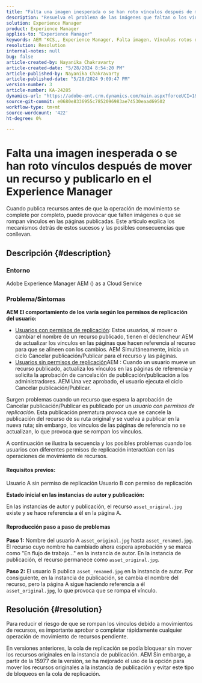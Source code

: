 ```yaml
---
title: "Falta una imagen inesperada o se han roto vínculos después de mover un recurso y publicarlo en el Experience Manager"
description: "Resuelva el problema de las imágenes que faltan o los vínculos rotos debido a los movimientos de recursos en el Experience Manager."
solution: Experience Manager
product: Experience Manager
applies-to: "Experience Manager"
keywords: AEM "KCS,, Experience Manager, Falta imagen, Vínculos rotos después de mover y publicar recursos"
resolution: Resolution
internal-notes: null
bug: false
article-created-by: Nayanika Chakravarty
article-created-date: "5/28/2024 8:54:20 PM"
article-published-by: Nayanika Chakravarty
article-published-date: "5/28/2024 9:09:47 PM"
version-number: 3
article-number: KA-24285
dynamics-url: "https://adobe-ent.crm.dynamics.com/main.aspx?forceUCI=1&pagetype=entityrecord&etn=knowledgearticle&id=dd4ace71-341d-ef11-840a-000d3a372703"
source-git-commit: e0680e8336955c7852096983ae74530eaad69502
workflow-type: tm+mt
source-wordcount: '422'
ht-degree: 0%

---
```


# Falta una imagen inesperada o se han roto vínculos después de mover un recurso y publicarlo en el Experience Manager


Cuando publica recursos antes de que la operación de movimiento se complete por completo, puede provocar que falten imágenes o que se rompan vínculos en las páginas publicadas. Este artículo explica los mecanismos detrás de estos sucesos y las posibles consecuencias que conllevan.

## Descripción {#description}


### <b>Entorno</b>

Adobe Experience Manager AEM () as a Cloud Service

### Problema/Síntomas

<b>AEM El comportamiento de los varía según los permisos de replicación del usuario:</b>

- <u>Usuarios con permisos de replicación</u>: Estos usuarios, al mover o cambiar el nombre de un recurso publicado, tienen el déclencheur AEM de actualizar los vínculos en las páginas que hacen referencia al recurso para que se alineen con los cambios. AEM Simultáneamente, inicia un ciclo Cancelar publicación/Publicar para el recurso y las páginas.
- <u>Usuarios sin permisos de replicación</u>AEM : Cuando un usuario mueve un recurso publicado, actualiza los vínculos en las páginas de referencia y solicita la aprobación de cancelación de publicación/publicación a los administradores. AEM Una vez aprobado, el usuario ejecuta el ciclo Cancelar publicación/Publicar.


Surgen problemas cuando un recurso que espera la aprobación de Cancelar publicación/Publicar es publicado por un *usuario con permisos de replicación*. Esta publicación prematura provoca que se cancele la publicación del recurso de su ruta original y se vuelva a publicar en la nueva ruta; sin embargo, los vínculos de las páginas de referencia no se actualizan, lo que provoca que se rompan los vínculos.

A continuación se ilustra la secuencia y los posibles problemas cuando los usuarios con diferentes permisos de replicación interactúan con las operaciones de movimiento de recursos.

#### <b>Requisitos previos:</b>

Usuario A sin permiso de replicación Usuario B con permiso de replicación

<b>Estado inicial en las instancias de autor y publicación:</b>

En las instancias de autor y publicación, el recurso `asset_original.jpg` existe y se hace referencia a él en la página A.

#### <b>Reproducción paso a paso de problemas</b>

<b>Paso 1:</b> Nombre del usuario A `asset_original.jpg` hasta `asset_renamed.jpg`. El recurso cuyo nombre ha cambiado ahora espera aprobación y se marca como &quot;En flujo de trabajo...&quot; en la instancia de autor. En la instancia de publicación, el recurso permanece como `asset_original.jpg`.

<b>Paso 2:</b> El usuario B publica `asset_renamed.jpg` en la instancia de autor. Por consiguiente, en la instancia de publicación, se cambia el nombre del recurso, pero la página A sigue haciendo referencia a él `asset_original.jpg`, lo que provoca que se rompa el vínculo.


## Resolución {#resolution}


Para reducir el riesgo de que se rompan los vínculos debido a movimientos de recursos, es importante aprobar o completar rápidamente cualquier operación de movimiento de recursos pendiente.

En versiones anteriores, la cola de replicación se podía bloquear sin mover los recursos originales en la instancia de publicación. AEM Sin embargo, a partir de la 15977 de la versión, se ha mejorado el uso de la opción para mover los recursos originales a la instancia de publicación y evitar este tipo de bloqueos en la cola de replicación.
